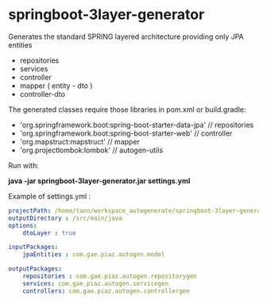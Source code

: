 # springboot-3layer-generator
Generates the standard SPRING layered architecture providing only JPA entities

* repositories
* services
* controller
* mapper ( entity - dto )
* controller-dto

The generated classes require those libraries in pom.xml or build.gradle: 

* 'org.springframework.boot:spring-boot-starter-data-jpa' // repositories
* 'org.springframework.boot:spring-boot-starter-web' // controller
* 'org.mapstruct:mapstruct' // mapper
* 'org.projectlombok:lombok' // autogen-utils

Run with:

**java -jar springboot-3layer-generator.jar settings.yml**

Example of settings.yml :

```yml
projectPath: /home/tano/workspace_autogenerate/springboot-3layer-generator
outputDirectory : /src/main/java
options:
    dtoLayer : true

inputPackages:
    jpaEntities : com.gae.piaz.autogen.model

outputPackages:
    repositories : com.gae.piaz.autogen.repositorygen
    services: com.gae.piaz.autogen.servicegen
    controllers: com.gae.piaz.autogen.controllergen
  
```
